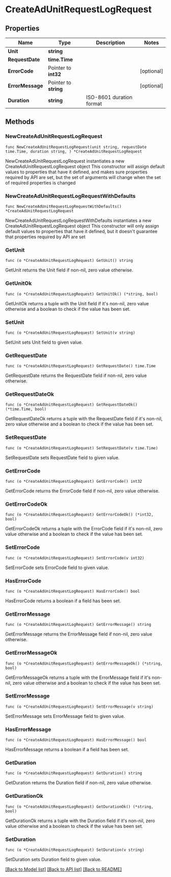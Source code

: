 # CreateAdUnitRequestLogRequest

## Properties

Name | Type | Description | Notes
------------ | ------------- | ------------- | -------------
**Unit** | **string** |  | 
**RequestDate** | **time.Time** |  | 
**ErrorCode** | Pointer to **int32** |  | [optional] 
**ErrorMessage** | Pointer to **string** |  | [optional] 
**Duration** | **string** | ISO-8601 duration format | 

## Methods

### NewCreateAdUnitRequestLogRequest

`func NewCreateAdUnitRequestLogRequest(unit string, requestDate time.Time, duration string, ) *CreateAdUnitRequestLogRequest`

NewCreateAdUnitRequestLogRequest instantiates a new CreateAdUnitRequestLogRequest object
This constructor will assign default values to properties that have it defined,
and makes sure properties required by API are set, but the set of arguments
will change when the set of required properties is changed

### NewCreateAdUnitRequestLogRequestWithDefaults

`func NewCreateAdUnitRequestLogRequestWithDefaults() *CreateAdUnitRequestLogRequest`

NewCreateAdUnitRequestLogRequestWithDefaults instantiates a new CreateAdUnitRequestLogRequest object
This constructor will only assign default values to properties that have it defined,
but it doesn't guarantee that properties required by API are set

### GetUnit

`func (o *CreateAdUnitRequestLogRequest) GetUnit() string`

GetUnit returns the Unit field if non-nil, zero value otherwise.

### GetUnitOk

`func (o *CreateAdUnitRequestLogRequest) GetUnitOk() (*string, bool)`

GetUnitOk returns a tuple with the Unit field if it's non-nil, zero value otherwise
and a boolean to check if the value has been set.

### SetUnit

`func (o *CreateAdUnitRequestLogRequest) SetUnit(v string)`

SetUnit sets Unit field to given value.


### GetRequestDate

`func (o *CreateAdUnitRequestLogRequest) GetRequestDate() time.Time`

GetRequestDate returns the RequestDate field if non-nil, zero value otherwise.

### GetRequestDateOk

`func (o *CreateAdUnitRequestLogRequest) GetRequestDateOk() (*time.Time, bool)`

GetRequestDateOk returns a tuple with the RequestDate field if it's non-nil, zero value otherwise
and a boolean to check if the value has been set.

### SetRequestDate

`func (o *CreateAdUnitRequestLogRequest) SetRequestDate(v time.Time)`

SetRequestDate sets RequestDate field to given value.


### GetErrorCode

`func (o *CreateAdUnitRequestLogRequest) GetErrorCode() int32`

GetErrorCode returns the ErrorCode field if non-nil, zero value otherwise.

### GetErrorCodeOk

`func (o *CreateAdUnitRequestLogRequest) GetErrorCodeOk() (*int32, bool)`

GetErrorCodeOk returns a tuple with the ErrorCode field if it's non-nil, zero value otherwise
and a boolean to check if the value has been set.

### SetErrorCode

`func (o *CreateAdUnitRequestLogRequest) SetErrorCode(v int32)`

SetErrorCode sets ErrorCode field to given value.

### HasErrorCode

`func (o *CreateAdUnitRequestLogRequest) HasErrorCode() bool`

HasErrorCode returns a boolean if a field has been set.

### GetErrorMessage

`func (o *CreateAdUnitRequestLogRequest) GetErrorMessage() string`

GetErrorMessage returns the ErrorMessage field if non-nil, zero value otherwise.

### GetErrorMessageOk

`func (o *CreateAdUnitRequestLogRequest) GetErrorMessageOk() (*string, bool)`

GetErrorMessageOk returns a tuple with the ErrorMessage field if it's non-nil, zero value otherwise
and a boolean to check if the value has been set.

### SetErrorMessage

`func (o *CreateAdUnitRequestLogRequest) SetErrorMessage(v string)`

SetErrorMessage sets ErrorMessage field to given value.

### HasErrorMessage

`func (o *CreateAdUnitRequestLogRequest) HasErrorMessage() bool`

HasErrorMessage returns a boolean if a field has been set.

### GetDuration

`func (o *CreateAdUnitRequestLogRequest) GetDuration() string`

GetDuration returns the Duration field if non-nil, zero value otherwise.

### GetDurationOk

`func (o *CreateAdUnitRequestLogRequest) GetDurationOk() (*string, bool)`

GetDurationOk returns a tuple with the Duration field if it's non-nil, zero value otherwise
and a boolean to check if the value has been set.

### SetDuration

`func (o *CreateAdUnitRequestLogRequest) SetDuration(v string)`

SetDuration sets Duration field to given value.



[[Back to Model list]](../README.md#documentation-for-models) [[Back to API list]](../README.md#documentation-for-api-endpoints) [[Back to README]](../README.md)


